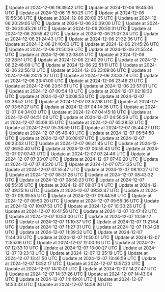 🔄 Update at 2024-12-06 19:39:42 UTC
🔄 Update at 2024-12-06 19:45:06 UTC
🔄 Update at 2024-12-06 19:50:29 UTC
🔄 Update at 2024-12-06 19:55:36 UTC
🔄 Update at 2024-12-06 20:09:35 UTC
🔄 Update at 2024-12-06 20:29:05 UTC
🔄 Update at 2024-12-06 20:39:00 UTC
🔄 Update at 2024-12-06 20:45:26 UTC
🔄 Update at 2024-12-06 20:50:31 UTC
🔄 Update at 2024-12-06 20:55:42 UTC
🔄 Update at 2024-12-06 21:07:24 UTC
🔄 Update at 2024-12-06 21:24:43 UTC
🔄 Update at 2024-12-06 21:32:36 UTC
🔄 Update at 2024-12-06 21:40:03 UTC
🔄 Update at 2024-12-06 21:45:26 UTC
🔄 Update at 2024-12-06 21:50:36 UTC
🔄 Update at 2024-12-06 21:55:44 UTC
🔄 Update at 2024-12-06 22:08:01 UTC
🔄 Update at 2024-12-06 22:28:51 UTC
🔄 Update at 2024-12-06 22:40:29 UTC
🔄 Update at 2024-12-06 22:46:08 UTC
🔄 Update at 2024-12-06 22:51:11 UTC
🔄 Update at 2024-12-06 22:56:12 UTC
🔄 Update at 2024-12-06 23:09:06 UTC
🔄 Update at 2024-12-06 23:25:37 UTC
🔄 Update at 2024-12-06 23:33:18 UTC
🔄 Update at 2024-12-06 23:41:00 UTC
🔄 Update at 2024-12-06 23:46:21 UTC
🔄 Update at 2024-12-06 23:51:51 UTC
🔄 Update at 2024-12-06 23:57:01 UTC
🔄 Update at 2024-12-07 00:54:18 UTC
🔄 Update at 2024-12-07 02:18:30 UTC
🔄 Update at 2024-12-07 03:08:53 UTC
🔄 Update at 2024-12-07 03:38:52 UTC
🔄 Update at 2024-12-07 03:52:18 UTC
🔄 Update at 2024-12-07 03:57:27 UTC
🔄 Update at 2024-12-07 04:14:36 UTC
🔄 Update at 2024-12-07 04:34:03 UTC
🔄 Update at 2024-12-07 04:45:18 UTC
🔄 Update at 2024-12-07 04:51:08 UTC
🔄 Update at 2024-12-07 04:56:29 UTC
🔄 Update at 2024-12-07 05:09:35 UTC
🔄 Update at 2024-12-07 05:28:52 UTC
🔄 Update at 2024-12-07 05:38:59 UTC
🔄 Update at 2024-12-07 05:44:27 UTC
🔄 Update at 2024-12-07 05:49:40 UTC
🔄 Update at 2024-12-07 05:54:50 UTC
🔄 Update at 2024-12-07 06:00:07 UTC
🔄 Update at 2024-12-07 06:23:43 UTC
🔄 Update at 2024-12-07 06:41:45 UTC
🔄 Update at 2024-12-07 06:50:40 UTC
🔄 Update at 2024-12-07 06:55:43 UTC
🔄 Update at 2024-12-07 07:07:43 UTC
🔄 Update at 2024-12-07 07:24:46 UTC
🔄 Update at 2024-12-07 07:33:07 UTC
🔄 Update at 2024-12-07 07:40:20 UTC
🔄 Update at 2024-12-07 07:45:20 UTC
🔄 Update at 2024-12-07 07:51:35 UTC
🔄 Update at 2024-12-07 07:55:47 UTC
🔄 Update at 2024-12-07 08:10:27 UTC
🔄 Update at 2024-12-07 08:31:26 UTC
🔄 Update at 2024-12-07 08:43:32 UTC
🔄 Update at 2024-12-07 08:50:23 UTC
🔄 Update at 2024-12-07 08:55:35 UTC
🔄 Update at 2024-12-07 09:07:34 UTC
🔄 Update at 2024-12-07 09:25:16 UTC
🔄 Update at 2024-12-07 09:32:47 UTC
🔄 Update at 2024-12-07 09:39:55 UTC
🔄 Update at 2024-12-07 09:44:56 UTC
🔄 Update at 2024-12-07 09:50:20 UTC
🔄 Update at 2024-12-07 09:55:36 UTC
🔄 Update at 2024-12-07 10:07:53 UTC
🔄 Update at 2024-12-07 10:30:23 UTC
🔄 Update at 2024-12-07 10:41:56 UTC
🔄 Update at 2024-12-07 10:47:42 UTC
🔄 Update at 2024-12-07 10:53:00 UTC
🔄 Update at 2024-12-07 10:58:12 UTC
🔄 Update at 2024-12-07 11:10:37 UTC
🔄 Update at 2024-12-07 11:21:54 UTC
🔄 Update at 2024-12-07 11:27:31 UTC
🔄 Update at 2024-12-07 11:34:28 UTC
🔄 Update at 2024-12-07 11:39:32 UTC
🔄 Update at 2024-12-07 11:44:36 UTC
🔄 Update at 2024-12-07 11:50:01 UTC
🔄 Update at 2024-12-07 11:55:06 UTC
🔄 Update at 2024-12-07 12:00:16 UTC
🔄 Update at 2024-12-07 12:33:10 UTC
🔄 Update at 2024-12-07 13:00:27 UTC
🔄 Update at 2024-12-07 13:23:13 UTC
🔄 Update at 2024-12-07 13:35:19 UTC
🔄 Update at 2024-12-07 13:41:50 UTC
🔄 Update at 2024-12-07 13:46:59 UTC
🔄 Update at 2024-12-07 13:52:17 UTC
🔄 Update at 2024-12-07 13:57:23 UTC
🔄 Update at 2024-12-07 14:10:01 UTC
🔄 Update at 2024-12-07 14:27:47 UTC
🔄 Update at 2024-12-07 14:37:26 UTC
🔄 Update at 2024-12-07 14:43:04 UTC
🔄 Update at 2024-12-07 14:49:01 UTC
🔄 Update at 2024-12-07 14:53:33 UTC
🔄 Update at 2024-12-07 14:58:36 UTC
